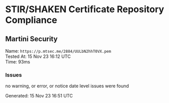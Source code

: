 # STIR/SHAKEN Certificate Repository Compliance

## Martini Security

Name: `https://p.mtsec.me/2884/UULbN2hhT0VX.pem`\
Tested At: 15 Nov 23 16:12 UTC\
Time: 93ms

### Issues

no warning, or error, or notice date level issues were found

Generated: 15 Nov 23 16:51 UTC